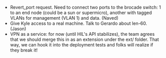 * Revert_port request. Need to connect two ports to the brocade switch: 1 to an end node (could be a sun or supermicro), another with tagged VLANs for management (VLAN 1) and data. (Naved)
* Give Kyle access to a real machine. Talk to Gerardo about len-60. (Jason)
* VPN as a service: for now (until HIL's API stabilizes), the team agrees that we should merge this in as an extension under the ext/ folder. That way, we can hook it into the deployment tests and folks will realize if they break it!

